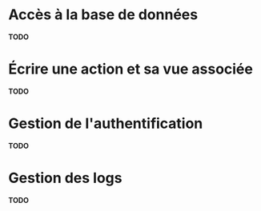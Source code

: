 # Accès à la base de données

**TODO**

# Écrire une action et sa vue associée

**TODO**

# Gestion de l'authentification

**TODO**

# Gestion des logs

**TODO**
